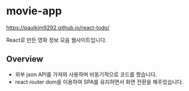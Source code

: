 # movie-app

https://paulkim9292.github.io/react-todo/

React로 만든 영화 정보 모음 웹사이트입니다.

## Overview

- 외부 json API를 가져와 사용하며 비동기적으로 코드를 짰습니다.
- react router dom을 이용하여 SPA를 유지하면서 화면 전환을 해주었습니다.
